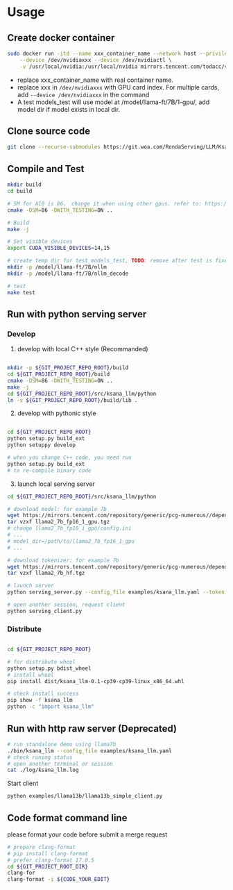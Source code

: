 # Usage

## Create docker container

```bash
sudo docker run -itd --name xxx_container_name --network host --privileged \
    --device /dev/nvidiaxxx --device /dev/nvidiactl \
    -v /usr/local/nvidia:/usr/local/nvidia mirrors.tencent.com/todacc/venus-numerous-llm:0.1.17 bash
```
- replace xxx_container_name with real container name.
- replace xxx in ```/dev/nvidiaxxx``` with GPU card index. For multiple cards, add ```--device /dev/nvidiaxxx``` in the command
- A test models_test will use model at /model/llama-ft/7B/1-gpu/, add model dir if model exists in local dir.

## Clone source code

```bash
git clone --recurse-submodules https://git.woa.com/RondaServing/LLM/KsanaLLM.git
```

## Compile and Test
```bash
mkdir build
cd build

# SM for A10 is 86， change it when using other gpus. refer to: https://developer.nvidia.cn/cuda-gpus
cmake -DSM=86 -DWITH_TESTING=ON ..

# Build
make -j

# Set visible devices
export CUDA_VISIBLE_DEVICES=14,15

# create temp dir for test models_test, TODO: remove after test is fixed
mkdir -p /model/llama-ft/7B/nllm
mkdir -p /model/llama-ft/7B/nllm_decode

# test
make test
```

## Run with python serving server

### Develop

 1. develop with local C++ style (Recommanded)

```bash

mkdir -p ${GIT_PROJECT_REPO_ROOT}/build
cd ${GIT_PROJECT_REPO_ROOT}/build
cmake -DSM=86 -DWITH_TESTING=ON ..
make -j
cd ${GIT_PROJECT_REPO_ROOT}/src/ksana_llm/python
ln -s ${GIT_PROJECT_REPO_ROOT}/build/lib .
```

 2. develop with pythonic style

```bash

cd ${GIT_PROJECT_REPO_ROOT}
python setup.py build_ext
python setuppy develop

# when you change C++ code, you need run
python setup.py build_ext
# to re-compile binary code
```

 3. launch local serving server

```bash
cd ${GIT_PROJECT_REPO_ROOT}/src/ksana_llm/python

# download model: for example 7b
wget https://mirrors.tencent.com/repository/generic/pcg-numerous//dependency/numerous_llm_models/llama2_7b_fp16_1_gpu.tgz
tar vzxf llama2_7b_fp16_1_gpu.tgz
# change llama2_7b_fp16_1_gpu/config.ini
# ...
# model_dir=/path/to/llama2_7b_fp16_1_gpu
# ...

# download tokenizer: for example 7b
wget https://mirrors.tencent.com/repository/generic/pcg-numerous/dependency/numerous_llm_models/llama2_7b_hf.tgz
tar vzxf llama2_7b_hf.tgz

# launch server
python serving_server.py --config_file examples/ksana_llm.yaml --tokenizer_dir llama2_7b_hf

# open another session, request client
python serving_client.py
```

### Distribute

```bash

cd ${GIT_PROJECT_REPO_ROOT}

# for distribute wheel
python setup.py bdist_wheel
# install wheel
pip install dist/ksana_llm-0.1-cp39-cp39-linux_x86_64.whl

# check install success
pip show -f ksana_llm
python -c "import ksana_llm"
```

## Run with http raw server (Deprecated)

```bash
# run standalone demo using llama7b
./bin/ksana_llm --config_file examples/ksana_llm.yaml
# check runing status
# open another terminal or session
cat ./log/ksana_llm.log
```

Start client
```bash
python examples/llama13b/llama13b_simple_client.py
```

## Code format command line

please format your code before submit a merge request

```bash
# prepare clang-format
# pip install clang-format
# prefer clang-format 17.0.5
cd ${GIT_PROJECT_ROOT_DIR}
clang-for
clang-format -i ${CODE_YOUR_EDIT}
```
